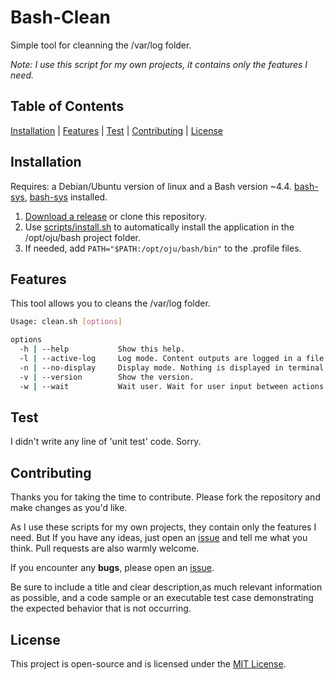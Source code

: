 # Bash-Clean

Simple tool for cleanning the /var/log folder.

*Note: I use this script for my own projects, it contains only the features I need.*

## Table of Contents

[Installation](#installation) | [Features](#features) | [Test](#test) | [Contributing](#contributing) | [License](#license)

## Installation

Requires: a Debian/Ubuntu version of linux and a Bash version ~4.4. [bash-sys](https://github.com/ojullien/bash-sys), [bash-sys](https://github.com/ojullien/bash-manageservices) installed.

1. [Download a release](https://github.com/ojullien/bash-clean/releases) or clone this repository.
2. Use [scripts/install.sh](scripts/install.sh) to automatically install the application in the /opt/oju/bash project folder.
3. If needed, add `PATH="$PATH:/opt/oju/bash/bin"` to the .profile files.

## Features

This tool allows you to cleans the /var/log folder.

```bash
Usage: clean.sh [options]

options
  -h | --help           Show this help.
  -l | --active-log     Log mode. Content outputs are logged in a file.
  -n | --no-display     Display mode. Nothing is displayed in terminal.
  -v | --version        Show the version.
  -w | --wait           Wait user. Wait for user input between actions.
```

## Test

I didn't write any line of 'unit test' code. Sorry.

## Contributing

Thanks you for taking the time to contribute. Please fork the repository and make changes as you'd like.

As I use these scripts for my own projects, they contain only the features I need. But If you have any ideas, just open an [issue](https://github.com/ojullien/bash-clean/issues/new/choose) and tell me what you think. Pull requests are also warmly welcome.

If you encounter any **bugs**, please open an [issue](https://github.com/ojullien/bash-clean/issues/new/choose).

Be sure to include a title and clear description,as much relevant information as possible, and a code sample or an executable test case demonstrating the expected behavior that is not occurring.

## License

This project is open-source and is licensed under the [MIT License](LICENSE).
